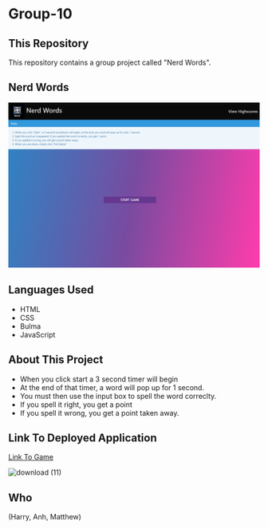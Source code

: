 # Group-10 

## This Repository
This repository contains a group project called "Nerd Words". 

## Nerd Words
![Image of Game Start Page](https://github.com/MLemke24/Group-10/blob/main/assets/screencapture-mlemke24-github-io-Group-10-2021-04-04-07_27_57%20(2).png)


## Languages Used
* HTML 
* CSS
* Bulma
* JavaScript

## About This Project
* When you click start a 3 second timer will begin
* At the end of that timer, a word will pop up for 1 second. 
* You must then use the input box to spell the word correclty. 
* If you spell it right, you get a point
* If you spell it wrong, you get a point taken away.


## Link To Deployed Application 
[Link To Game](https://mlemke24.github.io/Group-10/)



![download (11)](https://user-images.githubusercontent.com/76184416/113340634-c41de800-92f1-11eb-812c-cfa6bb84c33d.png)


## Who
(Harry, Anh, Matthew)
